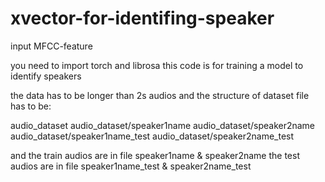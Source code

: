 # xvector-for-identifing-speaker
input MFCC-feature

you need to import torch and librosa
this code is for training a model to identify speakers

the data has to be longer than 2s audios
and the structure of dataset file has to be:

audio_dataset
audio_dataset/speaker1name
audio_dataset/speaker2name
audio_dataset/speaker1name_test
audio_dataset/speaker2name_test

and the train audios are in file speaker1name & speaker2name
the test audios are in file speaker1name_test & speaker2name_test
